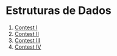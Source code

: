 Estruturas de Dados
===================

1. [Contest I](contests/Contest_I.md)
1. [Contest II](contests/Contest_I.md)
1. [Contest III](contests/Contest_I.md)
1. [Contest IV](contests/Contest_IV.md)
